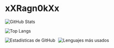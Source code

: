 # xXRagn0kXx

![GitHub Stats](https://github-readme-stats.vercel.app/api?username=xXRagn0kXx&show_icons=true)

![Top Langs](https://github-readme-stats.vercel.app/api/top-langs/?username=xXRagn0kXx&layout=compact)


<div style="display: flex;">
  <img src="https://github-readme-stats.vercel.app/api?username=xXRagn0kXx&show_icons=true" alt="Estadísticas de GitHub" style="margin-right: 10px;">
  
  <img src="https://github-readme-stats.vercel.app/api/top-langs/?username=xXRagn0kXx&layout=compact" alt="Lenguajes más usados">
</div>
